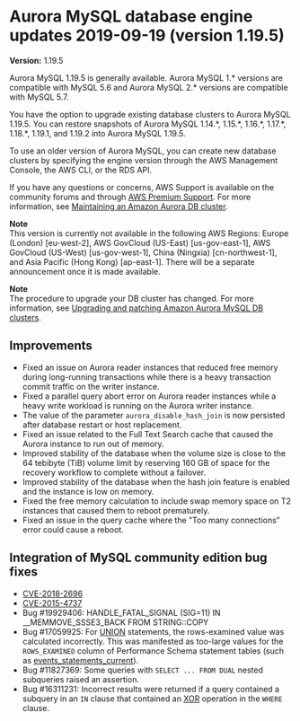 # Aurora MySQL database engine updates 2019\-09\-19 \(version 1\.19\.5\)<a name="AuroraMySQL.Updates.1195"></a>

**Version:** 1\.19\.5

 Aurora MySQL 1\.19\.5 is generally available\. Aurora MySQL 1\.\* versions are compatible with MySQL 5\.6 and Aurora MySQL 2\.\* versions are compatible with MySQL 5\.7\. 

 You have the option to upgrade existing database clusters to Aurora MySQL 1\.19\.5\. You can restore snapshots of Aurora MySQL 1\.14\.\*, 1\.15\.\*, 1\.16\.\*, 1\.17\.\*, 1\.18\.\*, 1\.19\.1, and 1\.19\.2 into Aurora MySQL 1\.19\.5\. 

 To use an older version of Aurora MySQL, you can create new database clusters by specifying the engine version through the AWS Management Console, the AWS CLI, or the RDS API\. 

 If you have any questions or concerns, AWS Support is available on the community forums and through [AWS Premium Support](http://aws.amazon.com/support)\. For more information, see [Maintaining an Amazon Aurora DB cluster](USER_UpgradeDBInstance.Maintenance.md)\. 

**Note**  
 This version is currently not available in the following AWS Regions: Europe \(London\) \[eu\-west\-2\], AWS GovCloud \(US\-East\) \[us\-gov\-east\-1\], AWS GovCloud \(US\-West\) \[us\-gov\-west\-1\], China \(Ningxia\) \[cn\-northwest\-1\], and Asia Pacific \(Hong Kong\) \[ap\-east\-1\]\. There will be a separate announcement once it is made available\. 

**Note**  
The procedure to upgrade your DB cluster has changed\. For more information, see [Upgrading and patching Amazon Aurora MySQL DB clusters](AuroraMySQL.Updates.Patching.md)\.

## Improvements<a name="AuroraMySQL.Updates.1195.Improvements"></a>
+  Fixed an issue on Aurora reader instances that reduced free memory during long\-running transactions while there is a heavy transaction commit traffic on the writer instance\. 
+  Fixed a parallel query abort error on Aurora reader instances while a heavy write workload is running on the Aurora writer instance\. 
+  The value of the parameter `aurora_disable_hash_join` is now persisted after database restart or host replacement\. 
+  Fixed an issue related to the Full Text Search cache that caused the Aurora instance to run out of memory\. 
+  Improved stability of the database when the volume size is close to the 64 tebibyte \(TiB\) volume limit by reserving 160 GB of space for the recovery workflow to complete without a failover\. 
+  Improved stability of the database when the hash join feature is enabled and the instance is low on memory\. 
+  Fixed the free memory calculation to include swap memory space on T2 instances that caused them to reboot prematurely\. 
+  Fixed an issue in the query cache where the "Too many connections" error could cause a reboot\. 

## Integration of MySQL community edition bug fixes<a name="AuroraMySQL.Updates.1195.Patches"></a>
+  [CVE\-2018\-2696](http://cve.mitre.org/cgi-bin/cvename.cgi?name=CVE-2018-2696) 
+  [CVE\-2015\-4737](http://cve.mitre.org/cgi-bin/cvename.cgi?name=CVE-2015-4737) 
+  Bug \#19929406: HANDLE\_FATAL\_SIGNAL \(SIG=11\) IN \_\_MEMMOVE\_SSSE3\_BACK FROM STRING::COPY 
+  Bug \#17059925: For [UNION](https://dev.mysql.com/doc/refman/5.6/en/union.html) statements, the rows\-examined value was calculated incorrectly\. This was manifested as too\-large values for the `ROWS_EXAMINED` column of Performance Schema statement tables \(such as [events\_statements\_current](https://dev.mysql.com/doc/refman/5.6/en/events-statements-current-table.html)\)\. 
+  Bug \#11827369: Some queries with `SELECT ... FROM DUAL` nested subqueries raised an assertion\. 
+  Bug \#16311231: Incorrect results were returned if a query contained a subquery in an `IN` clause that contained an [XOR](https://dev.mysql.com/doc/refman/5.6/en/logical-operators.html#operator_xor) operation in the `WHERE` clause\. 